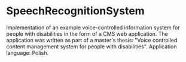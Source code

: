 # SpeechRecognitionSystem

Implementation of an example voice-controlled information system for people with disabilities in the form of a CMS web application. The application was written as part of a master's thesis: "Voice controlled content management system for people with disabilities". Application language: Polish.
